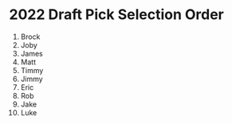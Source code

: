 # 2022 Draft Pick Selection Order
1. Brock
2. Joby
3. James
4. Matt
5. Timmy
6. Jimmy
7. Eric
8. Rob
9. Jake
10. Luke
